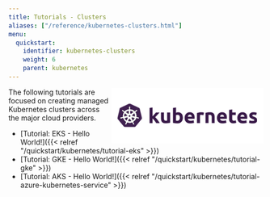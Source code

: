 ```yaml
---
title: Tutorials - Clusters
aliases: ["/reference/kubernetes-clusters.html"]
menu:
  quickstart:
    identifier: kubernetes-clusters
    weight: 6
    parent: kubernetes
---
```


<img src="/images/quickstart/k8s-purple.png" align="right">

The following tutorials are focused on creating managed Kubernetes clusters
across the major cloud providers.

- [Tutorial: EKS - Hello World!]({{< relref "/quickstart/kubernetes/tutorial-eks" >}})
- [Tutorial: GKE - Hello World!]({{< relref "/quickstart/kubernetes/tutorial-gke" >}})
- [Tutorial: AKS - Hello World!]({{< relref "/quickstart/kubernetes/tutorial-azure-kubernetes-service" >}})
